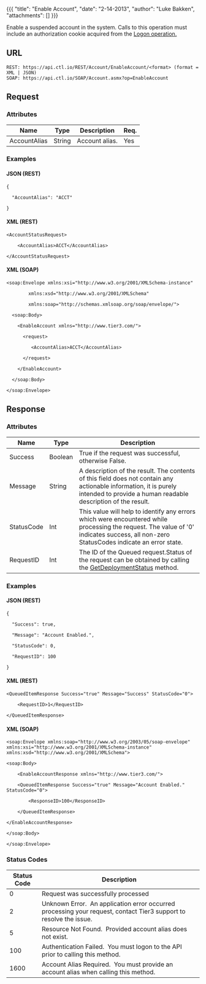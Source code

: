 {{{
  "title": "Enable Account",
  "date": "2-14-2013",
  "author": "Luke Bakken",
  "attachments": []
}}}


Enable a suspended account in the  system. Calls to this operation must include an authorization cookie acquired from the <a href="/api-docs#authentication-logon">Logon operation.</a>

## URL

    REST: https://api.ctl.io/REST/Account/EnableAccount/<format> (format = XML | JSON)
    SOAP: https://api.ctl.io/SOAP/Account.asmx?op=EnableAccount

## Request

### Attributes

<table>
  <thead>
    <tr>
      <th>Name</th>
      <th>Type</th>
      <th>Description</th>
      <th>Req.</th>
    </tr>
  </thead>
  <tbody>
    <tr>
      <td>AccountAlias</td>
      <td>String</td>
      <td>Account alias.</td>
      <td>Yes</td>
    </tr>
  </tbody>
</table>

### Examples

#### JSON (REST)

    {

      "AccountAlias": "ACCT"

    }

#### XML (REST)

    <AccountStatusRequest>

        <AccountAlias>ACCT</AccountAlias>

    </AccountStatusRequest>

#### XML (SOAP)

    <soap:Envelope xmlns:xsi="http://www.w3.org/2001/XMLSchema-instance" 

            xmlns:xsd="http://www.w3.org/2001/XMLSchema" 

            xmlns:soap="http://schemas.xmlsoap.org/soap/envelope/">

      <soap:Body>

        <EnableAccount xmlns="http://www.tier3.com/">

          <request>

             <AccountAlias>ACCT</AccountAlias>

          </request>

        </EnableAccount>

      </soap:Body>

    </soap:Envelope>  

## Response

### Attributes

<table>
  <thead>
    <tr>
      <th>Name</th>
      <th>Type</th>
      <th>Description</th>
    </tr>
  </thead>
  <tbody>
    <tr>
      <td>Success</td>
      <td>Boolean</td>
      <td>True if the request was successful, otherwise False.</td>
    </tr>
    <tr>
      <td>Message</td>
      <td>String</td>
      <td>A description of the result. The contents of this field does not contain any actionable information, it is purely intended to provide a human readable description of the result.</td>
    </tr>
    <tr>
      <td>StatusCode</td>
      <td>Int</td>
      <td>This value will help to identify any errors which were encountered while processing the request. The value of '0' indicates success, all non-zero StatusCodes indicate an error state.</td>
    </tr>
    <tr>
      <td>RequestID</td>
      <td>Int</td>
      <td>The ID of the Queued request.Status of the request can be obtained by calling the&nbsp;<a href="/entries/20561586-get-deployment-status">GetDeploymentStatus</a>&nbsp;method.</td>
    </tr>
  </tbody>
</table>

### Examples

#### JSON (REST)

    {

      "Success": true,

      "Message": "Account Enabled.",

      "StatusCode": 0,

      "RequestID": 100

    }

#### XML (REST)

    <QueuedItemResponse Success="true" Message="Success" StatusCode="0">

        <RequestID>1</RequestID>

    </QueuedItemResponse>

#### XML (SOAP)

    <soap:Envelope xmlns:soap="http://www.w3.org/2003/05/soap-envelope" xmlns:xsi="http://www.w3.org/2001/XMLSchema-instance" xmlns:xsd="http://www.w3.org/2001/XMLSchema">

    <soap:Body>

        <EnableAccountResponse xmlns="http://www.tier3.com/">

        <QueuedItemResponse Success="true" Message="Account Enabled." StatusCode="0">

            <ResponseID>100</ResponseID>

        </QueuedItemResponse>

    </EnableAccountResponse>

    </soap:Body>

    </soap:Envelope>

### Status Codes

<table>
  <thead>
    <tr>
      <th>Status Code</th>
      <th>Description</th>
    </tr>
  </thead>
  <tbody>
    <tr>
      <td>0</td>
      <td>Request was successfully processed</td>
    </tr>
    <tr>
      <td>2</td>
      <td>Unknown Error. &nbsp;An application error occurred processing your request, contact Tier3 support to resolve the issue.</td>
    </tr>
    <tr>
      <td>5</td>
      <td>Resource Not Found. &nbsp;Provided account alias does not exist.</td>
    </tr>
    <tr>
      <td>100</td>
      <td>Authentication Failed. &nbsp;You must logon to the API prior to calling this method.</td>
    </tr>
    <tr>
      <td>1600</td>
      <td>Account Alias Required. &nbsp;You must provide an account alias when calling this method.</td>
    </tr>
  </tbody>
</table>